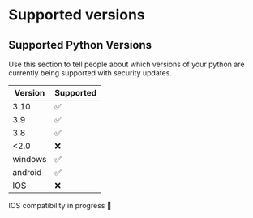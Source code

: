 # Supported versions

## Supported Python Versions

Use this section to tell people about which versions of your python are
currently being supported with security updates.

| Version | Supported          |
| ------- | ------------------ |
| 3.10    | :white_check_mark: |
| 3.9     |  ✅                |
| 3.8     | :white_check_mark: |
| <2.0    | :x:                |
| windows | ✅                 |
| android | ✅                 |
| IOS     | :x:                |  

IOS compatibility in progress 👷
